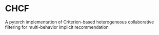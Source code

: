 # CHCF
A pytorch implementation of Criterion-based heterogeneous collaborative filtering for multi-behavior implicit recommendation
